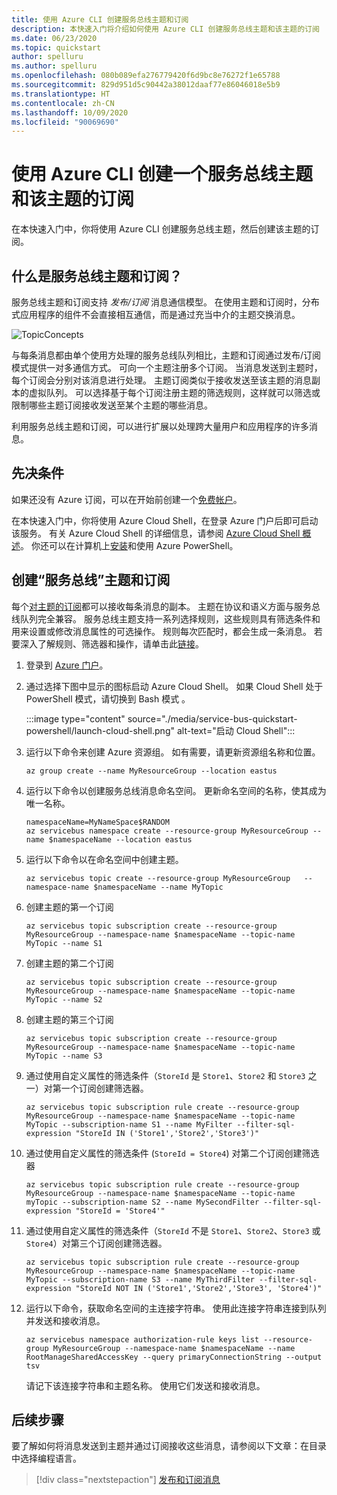 ```yaml
---
title: 使用 Azure CLI 创建服务总线主题和订阅
description: 本快速入门将介绍如何使用 Azure CLI 创建服务总线主题和该主题的订阅
ms.date: 06/23/2020
ms.topic: quickstart
author: spelluru
ms.author: spelluru
ms.openlocfilehash: 080b089efa276779420f6d9bc8e76272f1e65788
ms.sourcegitcommit: 829d951d5c90442a38012daaf77e86046018e5b9
ms.translationtype: HT
ms.contentlocale: zh-CN
ms.lasthandoff: 10/09/2020
ms.locfileid: "90069690"
---
```

# <a name="use-azure-cli-to-create-a-service-bus-topic-and-subscriptions-to-the-topic"></a>使用 Azure CLI 创建一个服务总线主题和该主题的订阅
在本快速入门中，你将使用 Azure CLI 创建服务总线主题，然后创建该主题的订阅。 

## <a name="what-are-service-bus-topics-and-subscriptions"></a>什么是服务总线主题和订阅？
服务总线主题和订阅支持 *发布/订阅* 消息通信模型。 在使用主题和订阅时，分布式应用程序的组件不会直接相互通信，而是通过充当中介的主题交换消息。

![TopicConcepts](./media/service-bus-java-how-to-use-topics-subscriptions/sb-topics-01.png)

与每条消息都由单个使用方处理的服务总线队列相比，主题和订阅通过发布/订阅模式提供一对多通信方式。 可向一个主题注册多个订阅。 当消息发送到主题时，每个订阅会分别对该消息进行处理。 主题订阅类似于接收发送至该主题的消息副本的虚拟队列。 可以选择基于每个订阅注册主题的筛选规则，这样就可以筛选或限制哪些主题订阅接收发送至某个主题的哪些消息。

利用服务总线主题和订阅，可以进行扩展以处理跨大量用户和应用程序的许多消息。

## <a name="prerequisites"></a>先决条件
如果还没有 Azure 订阅，可以在开始前创建一个[免费帐户][free account]。

在本快速入门中，你将使用 Azure Cloud Shell，在登录 Azure 门户后即可启动该服务。 有关 Azure Cloud Shell 的详细信息，请参阅 [Azure Cloud Shell 概述](../cloud-shell/overview.md)。 你还可以在计算机上[安装](/cli/azure/install-azure-cli)和使用 Azure PowerShell。 

## <a name="create-a-service-bus-topic-and-subscriptions"></a>创建“服务总线”主题和订阅
每个[对主题的订阅](service-bus-messaging-overview.md#topics)都可以接收每条消息的副本。 主题在协议和语义方面与服务总线队列完全兼容。 服务总线主题支持一系列选择规则，这些规则具有筛选条件和用来设置或修改消息属性的可选操作。 规则每次匹配时，都会生成一条消息。 若要深入了解规则、筛选器和操作，请单击此[链接](topic-filters.md)。

1. 登录到 [Azure 门户](https://portal.azure.com)。
2. 通过选择下图中显示的图标启动 Azure Cloud Shell。 如果 Cloud Shell 处于 PowerShell 模式，请切换到 Bash 模式 。 

    :::image type="content" source="./media/service-bus-quickstart-powershell/launch-cloud-shell.png" alt-text="启动 Cloud Shell":::
3. 运行以下命令来创建 Azure 资源组。 如有需要，请更新资源组名称和位置。 

    ```azurecli-interactive
    az group create --name MyResourceGroup --location eastus
    ```
4. 运行以下命令以创建服务总线消息命名空间。 更新命名空间的名称，使其成为唯一名称。 

    ```azurecli-interactive
    namespaceName=MyNameSpace$RANDOM
    az servicebus namespace create --resource-group MyResourceGroup --name $namespaceName --location eastus
    ```
5. 运行以下命令以在命名空间中创建主题。 

    ```azurecli-interactive
    az servicebus topic create --resource-group MyResourceGroup   --namespace-name $namespaceName --name MyTopic
    ```
6. 创建主题的第一个订阅
    
    ```azurecli-interactive
    az servicebus topic subscription create --resource-group MyResourceGroup --namespace-name $namespaceName --topic-name MyTopic --name S1    
    ```
6. 创建主题的第二个订阅
    
    ```azurecli-interactive
    az servicebus topic subscription create --resource-group MyResourceGroup --namespace-name $namespaceName --topic-name MyTopic --name S2    
    ```
6. 创建主题的第三个订阅
    
    ```azurecli-interactive
    az servicebus topic subscription create --resource-group MyResourceGroup --namespace-name $namespaceName --topic-name MyTopic --name S3    
    ```
7. 通过使用自定义属性的筛选条件（`StoreId` 是 `Store1`、`Store2` 和 `Store3` 之一）对第一个订阅创建筛选器。

    ```azurecli-interactive
    az servicebus topic subscription rule create --resource-group MyResourceGroup --namespace-name $namespaceName --topic-name MyTopic --subscription-name S1 --name MyFilter --filter-sql-expression "StoreId IN ('Store1','Store2','Store3')"    
    ```
8. 通过使用自定义属性的筛选条件 (`StoreId = Store4`) 对第二个订阅创建筛选器

    ```azurecli-interactive
    az servicebus topic subscription rule create --resource-group MyResourceGroup --namespace-name $namespaceName --topic-name myTopic --subscription-name S2 --name MySecondFilter --filter-sql-expression "StoreId = 'Store4'"    
    ```
9. 通过使用自定义属性的筛选条件（`StoreId` 不是 `Store1`、`Store2`、`Store3` 或 `Store4`）对第三个订阅创建筛选器。

    ```azurecli-interactive
    az servicebus topic subscription rule create --resource-group MyResourceGroup --namespace-name $namespaceName --topic-name MyTopic --subscription-name S3 --name MyThirdFilter --filter-sql-expression "StoreId NOT IN ('Store1','Store2','Store3', 'Store4')"     
    ```
10. 运行以下命令，获取命名空间的主连接字符串。 使用此连接字符串连接到队列并发送和接收消息。 

    ```azurecli-interactive
    az servicebus namespace authorization-rule keys list --resource-group MyResourceGroup --namespace-name $namespaceName --name RootManageSharedAccessKey --query primaryConnectionString --output tsv    
    ```

    请记下该连接字符串和主题名称。 使用它们发送和接收消息。 
    

## <a name="next-steps"></a>后续步骤
要了解如何将消息发送到主题并通过订阅接收这些消息，请参阅以下文章：在目录中选择编程语言。 

> [!div class="nextstepaction"]
> [发布和订阅消息](service-bus-dotnet-how-to-use-topics-subscriptions.md)


[free account]: https://azure.microsoft.com/free/?ref=microsoft.com&utm_source=microsoft.com&utm_medium=docs&utm_campaign=visualstudio
[fully qualified domain name]: https://wikipedia.org/wiki/Fully_qualified_domain_name
[Install the Azure CLI]: /cli/azure/install-azure-cli
[az group create]: /cli/azure/group#az_group_create
